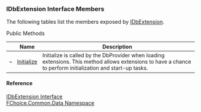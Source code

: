 ﻿### IDbExtension Interface Members

The following tables list the members exposed by [IDbExtension](FChoice.Common~FChoice.Common.Data.IDbExtension.md).

Public Methods

|   | Name | Description |
| --- | --- | --- |
| ![ Method](dotnetimages/Method.png) | [Initialize](FChoice.Common~FChoice.Common.Data.IDbExtension~Initialize.md) | Initialize is called by the DbProvider when loading extensions. This method allows extensions to have a chance to perform initialization and start-up tasks.   |





#### Reference

[IDbExtension Interface](FChoice.Common~FChoice.Common.Data.IDbExtension.md)  
[FChoice.Common.Data Namespace](FChoice.Common~FChoice.Common.Data_namespace.md)